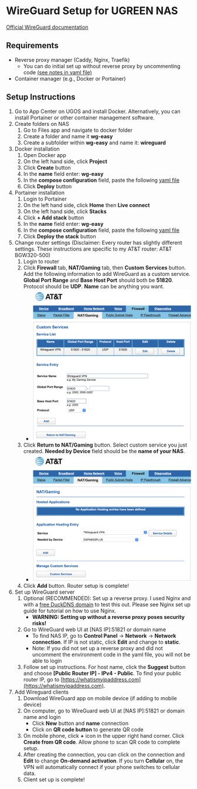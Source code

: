 # WireGuard Setup for UGREEN NAS
[Official WireGuard documentation](https://wg-easy.github.io/wg-easy/latest/)

## Requirements
- Reverse proxy manager (Caddy, Nginx, Traefik)
    - You can do initial set up without reverse proxy by uncommenting code [(see notes in yaml file)](https://github.com/EszopiCoder/ugreen-docker-guides/blob/main/apps/wireguard/wg-easy-docker-compose.yaml)
- Container manager (e.g., Docker or Portainer)

## Setup Instructions
1. Go to App Center on UGOS and install Docker. Alternatively, you can install Portainer or other container management software.
2. Create folders on NAS
    1. Go to Files app and navigate to docker folder
    2. Create a folder and name it **wg-easy**
    3. Create a subfolder within **wg-easy** and name it: **wireguard**
4. Docker installation
    1. Open Docker app
    2. On the left hand side, click **Project**
    3. Click **Create** button
    4. In the **name** field enter: **wg-easy**
    5. In the **compose configuration** field, paste the following [yaml file](https://github.com/EszopiCoder/ugreen-docker-guides/blob/main/apps/wireguard/wg-easy-docker-compose.yaml)
    6. Click **Deploy** button
5. Portainer installation
    1. Login to Portainer
    2. On the left hand side, click **Home** then **Live connect**
    3. On the left hand side, click **Stacks**
    4. Click **+ Add stack** button
    5. In the **name** field enter: **wg-easy**
    6. In the **compose configuration** field, paste the following [yaml file](https://github.com/EszopiCoder/ugreen-docker-guides/blob/main/apps/wireguard/wg-easy-docker-compose.yaml)
    7. Click **Deploy the stack** button
6. Change router settings (Disclaimer: Every router has slightly different settings. These instructions are specific to my AT&T router: AT&T BGW320-500)
    1. Login to router
    2. Click **Firewall** tab, **NAT/Gaming** tab, then **Custom Services** button. Add the following information to add WireGuard as a custom service. **Global Port Range** and **Base Host Port** should both be **51820**. Protocol should be **UDP**. **Name** can be anything you want.
        * <img src="img/custom-service.png">
    3. Click **Return to NAT/Gaming** button. Select custom service you just created. **Needed by Device** field should be the **name of your NAS**.
        * <img src="img/app-hosting-entry.png">
    4. Click **Add** button. Router setup is complete!
7. Set up WireGuard server
    1. Optional (RECOMMENDED): Set up a reverse proxy. I used Nginx and with a [free DuckDNS domain](https://www.duckdns.org) to test this out. Please see Nginx set up guide for tutorial on how to use Nginx.
        * **WARNING: Setting up without a reverse proxy poses security risks!**
    2. Go to WireGuard web UI at [NAS IP]:51821 or domain name
        * To find NAS IP, go to **Control Panel** -> **Network** -> **Network connection**. If IP is not static, click **Edit** and change to **static**.
        * Note: If you did not set up a reverse proxy and did not uncomment the environment code in the yaml file, you will not be able to login
    3. Follow set up instructions. For host name, click the **Suggest** button and choose **[Public Router IP] - IPv4 - Public**. To find your public router IP, go to [https://whatismyipaddress.com](https://whatismyipaddress.com).
8. Add Wireguard clients
    1. Download WireGuard app on mobile device (if adding to mobile device)
    2. On computer, go to WireGuard web UI at [NAS IP]:51821 or domain name and login
        * Click **New** button and **name** connection
        * Click on **QR code button** to generate QR code
    3. On mobile phone, click **+** icon in the upper right hand corner. Click **Create from QR code**. Allow phone to scan QR code to complete setup.
    4. After creating the connection, you can click on the connection and **Edit** to change **On-demand activation**. If you turn **Cellular** on, the VPN will automatically connect if your phone switches to cellular data.
    5. Client set up is complete!

